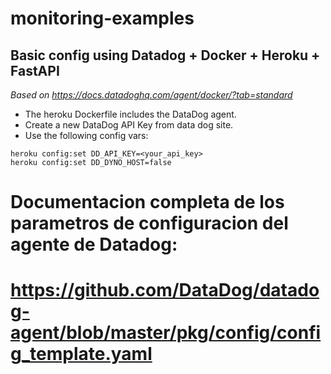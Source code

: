 # monitoring-examples

## Basic config using Datadog + Docker + Heroku + FastAPI

_Based on https://docs.datadoghq.com/agent/docker/?tab=standard_

- The heroku Dockerfile includes the DataDog agent. 
- Create a new DataDog API Key from data dog site. 
- Use the following config vars:
```
heroku config:set DD_API_KEY=<your_api_key>
heroku config:set DD_DYNO_HOST=false

```  


# Documentacion completa de los parametros de configuracion del agente de Datadog:
# https://github.com/DataDog/datadog-agent/blob/master/pkg/config/config_template.yaml
